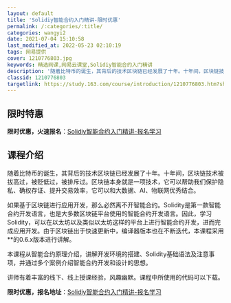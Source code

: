 ```yaml
---
layout: default
title: 'Solidiy智能合约入门精讲-限时优惠'
permalink: /:categories/:title/
categories: wangyi2
date: 2021-07-04 15:10:58
last_modified_at: 2022-05-23 02:10:19
tags: 网易提供
cover: 1210776803.jpg
keywords: 精选网课,网易云课堂,Solidiy智能合约入门精讲
description: '随着比特币的诞生，其背后的技术区块链已经发展了十年。十年间，区块链技术被拔高过，被贬低过，被排斥过。区块链本身就是一项技'
classid: 1210776803
targetlink: https://study.163.com/course/introduction/1210776803.htm?share=1&shareId=1025206652&utm_campaign=share&utm_medium=iphoneShare&utm_source=&utm_u=1025206652
---
```


## 限时特惠

**限时优惠，火速报名**：[Solidiy智能合约入门精讲-报名学习](https://study.163.com/course/introduction/1210776803.htm?share=1&shareId=1025206652&utm_campaign=share&utm_medium=iphoneShare&utm_source=&utm_u=1025206652)

## 课程介绍

随着比特币的诞生，其背后的技术区块链已经发展了十年。十年间，区块链技术被拔高过，被贬低过，被排斥过。区块链本身就是一项技术，它可以帮助我们保护隐私、确权存证、提升交易效率，它可以和大数据、AI、物联网优秀结合。



如果基于区块链进行应用开发，那么必然离不开智能合约。Solidity是第一款智能合约开发语言，也是大多数区块链平台使用的智能合约开发语言。因此，学习Solidity，可以在以太坊以及类似以太坊这样的平台上进行智能合约开发，进而完成应用开发。由于区块链出于快速更新中，编译器版本也在不断迭代，本课程采用**的0.6.x版本进行讲解。



本课程从智能合约原理介绍，讲解开发环境的搭建、Solidity基础语法及注意事项，并通过多个案例介绍智能合约开发和设计的思想。



讲师有着丰富的线下、线上授课经验，风趣幽默。课程中所使用的代码可以下载。

**限时优惠，报名地址**：[Solidiy智能合约入门精讲-报名学习](https://study.163.com/course/introduction/1210776803.htm?share=1&shareId=1025206652&utm_campaign=share&utm_medium=iphoneShare&utm_source=&utm_u=1025206652)


